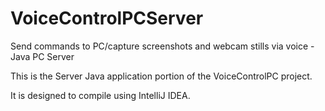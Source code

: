 # VoiceControlPCServer

Send commands to PC/capture screenshots and webcam stills via voice - Java PC Server 

This is the Server Java application portion of the VoiceControlPC project.

It is designed to compile using IntelliJ IDEA.
